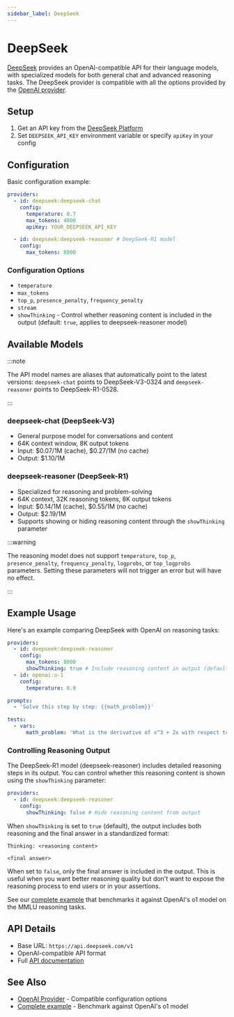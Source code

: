 ```yaml
---
sidebar_label: DeepSeek
---
```


# DeepSeek

[DeepSeek](https://platform.deepseek.com/) provides an OpenAI-compatible API for their language models, with specialized models for both general chat and advanced reasoning tasks. The DeepSeek provider is compatible with all the options provided by the [OpenAI provider](/docs/providers/openai/).

## Setup

1. Get an API key from the [DeepSeek Platform](https://platform.deepseek.com/)
2. Set `DEEPSEEK_API_KEY` environment variable or specify `apiKey` in your config

## Configuration

Basic configuration example:

```yaml
providers:
  - id: deepseek:deepseek-chat
    config:
      temperature: 0.7
      max_tokens: 4000
      apiKey: YOUR_DEEPSEEK_API_KEY

  - id: deepseek:deepseek-reasoner # DeepSeek-R1 model
    config:
      max_tokens: 8000
```

### Configuration Options

- `temperature`
- `max_tokens`
- `top_p`, `presence_penalty`, `frequency_penalty`
- `stream`
- `showThinking` - Control whether reasoning content is included in the output (default: `true`, applies to deepseek-reasoner model)

## Available Models

:::note

The API model names are aliases that automatically point to the latest versions: `deepseek-chat` points to DeepSeek-V3-0324 and `deepseek-reasoner` points to DeepSeek-R1-0528.

:::

### deepseek-chat (DeepSeek-V3)

- General purpose model for conversations and content
- 64K context window, 8K output tokens
- Input: $0.07/1M (cache), $0.27/1M (no cache)
- Output: $1.10/1M

### deepseek-reasoner (DeepSeek-R1)

- Specialized for reasoning and problem-solving
- 64K context, 32K reasoning tokens, 8K output tokens
- Input: $0.14/1M (cache), $0.55/1M (no cache)
- Output: $2.19/1M
- Supports showing or hiding reasoning content through the `showThinking` parameter

:::warning

The reasoning model does not support `temperature`, `top_p`, `presence_penalty`, `frequency_penalty`, `logprobs`, or `top_logprobs` parameters. Setting these parameters will not trigger an error but will have no effect.

:::

## Example Usage

Here's an example comparing DeepSeek with OpenAI on reasoning tasks:

```yaml
providers:
  - id: deepseek:deepseek-reasoner
    config:
      max_tokens: 8000
      showThinking: true # Include reasoning content in output (default)
  - id: openai:o-1
    config:
      temperature: 0.0

prompts:
  - 'Solve this step by step: {{math_problem}}'

tests:
  - vars:
      math_problem: 'What is the derivative of x^3 + 2x with respect to x?'
```

### Controlling Reasoning Output

The DeepSeek-R1 model (deepseek-reasoner) includes detailed reasoning steps in its output. You can control whether this reasoning content is shown using the `showThinking` parameter:

```yaml
providers:
  - id: deepseek:deepseek-reasoner
    config:
      showThinking: false # Hide reasoning content from output
```

When `showThinking` is set to `true` (default), the output includes both reasoning and the final answer in a standardized format:

```
Thinking: <reasoning content>

<final answer>
```

When set to `false`, only the final answer is included in the output. This is useful when you want better reasoning quality but don't want to expose the reasoning process to end users or in your assertions.

See our [complete example](https://github.com/promptfoo/promptfoo/tree/main/examples/deepseek-r1-vs-openai-o1) that benchmarks it against OpenAI's o1 model on the MMLU reasoning tasks.

## API Details

- Base URL: `https://api.deepseek.com/v1`
- OpenAI-compatible API format
- Full [API documentation](https://platform.deepseek.com/docs)

## See Also

- [OpenAI Provider](/docs/providers/openai/) - Compatible configuration options
- [Complete example](https://github.com/promptfoo/promptfoo/tree/main/examples/deepseek-r1-vs-openai-o1) - Benchmark against OpenAI's o1 model
